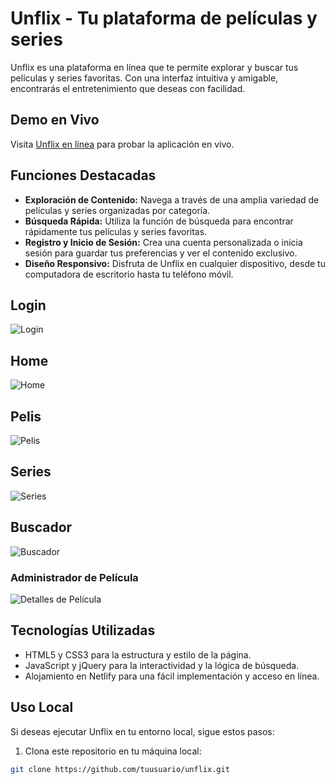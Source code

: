 # Unflix - Tu plataforma de películas y series

Unflix es una plataforma en línea que te permite explorar y buscar tus películas y series favoritas. Con una interfaz intuitiva y amigable, encontrarás el entretenimiento que deseas con facilidad.

## Demo en Vivo

Visita [Unflix en línea](https://unflixapp.netlify.app/) para probar la aplicación en vivo.

## Funciones Destacadas

- **Exploración de Contenido:** Navega a través de una amplia variedad de películas y series organizadas por categoría.
- **Búsqueda Rápida:** Utiliza la función de búsqueda para encontrar rápidamente tus películas y series favoritas.
- **Registro y Inicio de Sesión:** Crea una cuenta personalizada o inicia sesión para guardar tus preferencias y ver el contenido exclusivo.
- **Diseño Responsivo:** Disfruta de Unflix en cualquier dispositivo, desde tu computadora de escritorio hasta tu teléfono móvil.

## Login

![Login](https://i.imgur.com/yL1NPzw.png)

## Home
![Home](https://i.imgur.com/YO3LLgP.png)

## Pelis
![Pelis](https://i.imgur.com/uhAtNBV.png)

## Series
![Series](https://i.imgur.com/S2b3pMt.png)

## Buscador
![Buscador](https://i.imgur.com/eXnFYw8.png)

### Administrador de Película
![Detalles de Película](https://i.imgur.com/UIMvjsH.png)

## Tecnologías Utilizadas

- HTML5 y CSS3 para la estructura y estilo de la página.
- JavaScript y jQuery para la interactividad y la lógica de búsqueda.
- Alojamiento en Netlify para una fácil implementación y acceso en línea.

## Uso Local

Si deseas ejecutar Unflix en tu entorno local, sigue estos pasos:

1. Clona este repositorio en tu máquina local:

```bash
git clone https://github.com/tuusuario/unflix.git
